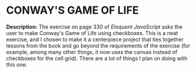 # CONWAY'S GAME OF LIFE 

**Description:** The exercise on page 330 of *Eloquent JavaScript* asks the user to make Conway's Game of Life using checkboxes. This is a neat exercise, and I chosen to make it a centerpiece project that ties together lessons from the book and go beyond the requirements of the exercise (for example, among many other things, it now uses the canvas instead of checkboxes for the cell grid). There are a lot of things I plan on doing with this one.

